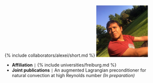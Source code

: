 {% include collaborators/alexei/short.md %}
<img src="/assets/img/collaborators/alexei.jpeg" alt="Alexei Gazca" width="167" />
- **Affiliation** <code>&#124;</code> {% include universities/freiburg.md %}
- **Joint publications** <code>&#124;</code> An augmented Lagrangian preconditioner for natural convection at high Reynolds number *(In preparation)*